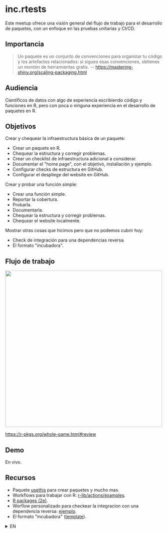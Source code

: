 # inc.rtests

Este meetup ofrece una visión general del flujo de trabajo para el desarrollo de paquetes, con un enfoque en las pruebas unitarias y CI/CD.

## Importancia

> Un paquete es un conjunto de convenciones para organizar tu código y los artefactos relacionados: si sigues esas convenciones, obtienes un montón de herramientas gratis.
> -- https://mastering-shiny.org/scaling-packaging.html

## Audiencia

Científicos de datos con algo de experiencia escribiendo código y funciones en R, pero con poca o ninguna experiencia en el desarrollo de paquetes en R.

## Objetivos

Crear y chequear la infraestructura básica de un paquete:

- Crear un paquete en R.
- Chequear la estructura y corregir problemas.
- Crear un checklist de infraestructura adicional a considerar.
- Documentar el "home page", con el objetivo, installación y ejemplo.
- Configurar checks de estructura en GitHub.
- Configurar el despliege del website en GitHub.

Crear y probar una función simple:

- Crear una función simple.
- Reportar la cobertura.
- Probarla.
- Documentarla.
- Chequear la estructura y corregir problemas.
- Chequear el website localmente.

Mostrar otras cosas que hicimos pero que no podemos cubrir hoy:

* Check de integración para una dependencias reversa.
* El formato "incubadora".

## Flujo de trabajo

<img src=https://github.com/user-attachments/assets/aabb5a62-7f4b-4767-b1d7-52130c395531 width=500>

https://r-pkgs.org/whole-game.html#review

## Demo

En vivo.

## Recursos

* Paquete [usethis](https://usethis.r-lib.org/reference/index.html) para crear paquetes y mucho mas.
* Workflows para trabajar con R: [r-lib/actions/examples](https://github.com/r-lib/actions/tree/v2/examples#example-workflows).
* [R packages (2e)](https://r-pkgs.org/).
* Worflow personalizado para checkear la integracion con una dependencia reversa: [ejemplo](https://github.com/ixpantia/tower/pull/14/files#diff-8fe6f19b5ce17649a885f3ad91e83f63c1ca2dc91dbcd00fa3bd7e242f80dda7).
* El formato "incubadora" ([template](https://github.com/dsincubator/template)).



<details>
<summary>EN</summary>

# inc.rtests

This meetup provides an overview of the workflow for package development, focusing on unit testing and CI/CD.

## Importance

> A package is a set of conventions for organizing your code and related artifacts: if you follow those conventions, you get a bunch of free 
tools.
> -- https://mastering-shiny.org/scaling-packaging.html

## Audience

Data scientists with some experience writing code and functions in R, but with little to no experience in R package development.

## Objectives

Create and check the basic infrastructure of a package:

- Create a package in R.
- Check the structure and fix issues.
- Create a checklist of additional infrastructure to consider.
- Document the "home page," including the aim, installation, and example.
- Set up structure checks on GitHub.
- Set up the deployment of the website on GitHub.

Create and test a simple function:

- Create a simple function.
- Report the coverage.
- Test it.
- Document it.
- Check the structure and fix issues.
- Check the website locally.

Show other things we've done but cannot cover today:

* Integration check for reverse dependencies.
* The "incubator" format.

## Workflow

<img src=https://github.com/user-attachments/assets/aabb5a62-7f4b-4767-b1d7-52130c395531 width=500>

https://r-pkgs.org/whole-game.html#review

## Demo

Live.

## Resources

* Package [usethis](https://usethis.r-lib.org/reference/index.html) for creating packages and much more.
* Workflows for working with R: [r-lib/actions/examples](https://github.com/r-lib/actions/tree/v2/examples#example-workflows).
* [R packages (2e)](https://r-pkgs.org/).
* Custom workflow to check integration with a reverse dependency: 
[example](https://github.com/ixpantia/tower/pull/14/files#diff-8fe6f19b5ce17649a885f3ad91e83f63c1ca2dc91dbcd00fa3bd7e242f80dda7).
* The "incubator" format ([template](https://github.com/dsincubator/template)).

## Setup

> As a developer I want to setup a fresh system so that I can use the devtools workflow to develop an R package.

From an R package in a fresh environment (e.g. on GitHub Codespaces):

* Install R: https://github.com/r-lib/rig

* Ensure to start R from a blank slate:

```bash
# ~/.bash_aliases
alias R="R --no-save --no-restore-data"
```

* Install R-package dependencies: `pak::pak()`

* Install devtools: `pak::pak("devtools")`

* Setup devtools: `usethis::use_devtools()` 

```r
# .Rprofile
if (interactive()) {
  suppressMessages(require(devtools))
}
```

* Restart R:
  * Quit R from the R console: `q()`
  * Start R from the terminal: `R`

* Setup the devtools workflow as aliases, then run each `alias` from ther terminal, e.g. `rload_all`

```bash
# ~/.bash_aliases 
alias rtest="Rscript -e 'devtools::test()'"
alias rdocument="Rscript -e 'devtools::document()'"
alias rcheck="Rscript -e 'devtools::check()'"
```

* Setup the devtools workflow in a [Taskfile.yml](https://taskfile.dev/installation/) then:
  * run each `task` from the [extension](https://marketplace.visualstudio.com/items?itemName=task.vscode-task), or
  * run each `task` from the terminal, e.g. `task load_all`.

```yaml
# Taskfile.yml
version: '3'

tasks:
  test:
    cmds:
      - Rscript -e "devtools::test()"
  document:
    cmds:
      - Rscript -e "devtools::document()"
  check:
    cmds:
      - Rscript -e "devtools::check()"
```

For more tasks see Taskfile.yml

</details>
